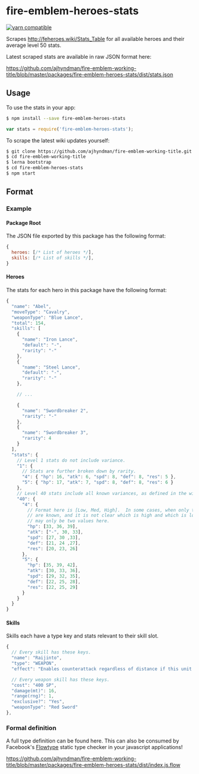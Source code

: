 # fire-emblem-heroes-stats

[![yarn compatible](https://img.shields.io/badge/yarn-compatible-4BC51D.svg?style=flat)](https://yarnpkg.com/)

Scrapes http://feheroes.wiki/Stats_Table for all available heroes and their average level 50 stats.

Latest scraped stats are available in raw JSON format here:

https://github.com/ajhyndman/fire-emblem-working-title/blob/master/packages/fire-emblem-heroes-stats/dist/stats.json

## Usage

To use the stats in your app:

```bash
$ npm install --save fire-emblem-heroes-stats
```

```js
var stats = require('fire-emblem-heroes-stats');
```

To scrape the latest wiki updates yourself:

```bash
$ git clone https://github.com/ajhyndman/fire-emblem-working-title.git
$ cd fire-emblem-working-title
$ lerna bootstrap
$ cd fire-emblem-heroes-stats
$ npm start
```

## Format

### Example

#### Package Root

The JSON file exported by this package has the following format:

```js
{
  heroes: [/* List of heroes */],
  skills: [/* List of skills */],
}
```

#### Heroes

The stats for each hero in this package have the following format:

```js
{
  "name": "Abel",
  "moveType": "Cavalry",
  "weaponType": "Blue Lance",
  "total": 154,
  "skills": [
    {
      "name": "Iron Lance",
      "default": "-",
      "rarity": "-"
    },
    {
      "name": "Steel Lance",
      "default": "-",
      "rarity": "-"
    },

    // ...

    {
      "name": "Swordbreaker 2",
      "rarity": "-"
    },
    {
      "name": "Swordbreaker 3",
      "rarity": 4
    }
  ],
  "stats": {
    // Level 1 stats do not include variance.
    "1": {
      // Stats are further broken down by rarity.
      "4": { "hp": 16, "atk": 6, "spd": 8, "def": 8, "res": 5 },
      "5": { "hp": 17, "atk": 7, "spd": 8, "def": 8, "res": 6 }
    },
    // Level 40 stats include all known variances, as defined in the wiki.
    "40": {
      "4": {
        // Format here is [Low, Med, High].  In some cases, when only two values
        // are known, and it is not clear which is high and which is low, there
        // may only be two values here.
        "hp": [33, 36, 39],
        "atk": ["-", 30, 33],
        "spd": [27, 30 ,33],
        "def": [21, 24 ,27],
        "res": [20, 23, 26]
      },
      "5": {
        "hp": [35, 39, 42],
        "atk": [30, 33, 36],
        "spd": [29, 32, 35],
        "def": [22, 25, 28],
        "res": [22, 25, 29]
      }
    }
  }
}
```

#### Skills

Skills each have a type key and stats relevant to their skill slot.

```js
{
  // Every skill has these keys.
  "name": "Raijinto",
  "type": "WEAPON",
  "effect": "Enables counterattack regardless of distance if this unit is attacked",

  // Every weapon skill has these keys.
  "cost": "400 SP",
  "damage(mt)": 16,
  "range(rng)": 1,
  "exclusive?": "Yes",
  "weaponType": "Red Sword"
},
```

### Formal definition

A full type definition can be found here.  This can also be consumed by Facebook's
[Flowtype](https://flowtype.org/) static type checker in your javascript applications!

https://github.com/ajhyndman/fire-emblem-working-title/blob/master/packages/fire-emblem-heroes-stats/dist/index.js.flow
